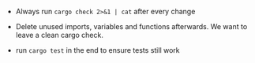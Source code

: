 - Always run `cargo check 2>&1 | cat` after every change

- Delete unused imports, variables and functions afterwards. We want to leave a clean cargo check.

- run `cargo test` in the end to ensure tests still work
